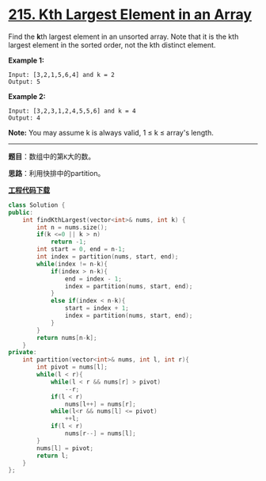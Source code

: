 # [215. Kth Largest Element in an Array](https://leetcode.com/problems/kth-largest-element-in-an-array/)

Find the **k**th largest element in an unsorted array. Note that it is the kth largest element in the sorted order, not the kth distinct element.

**Example 1:**

```
Input: [3,2,1,5,6,4] and k = 2
Output: 5
```

**Example 2:**

```
Input: [3,2,3,1,2,4,5,5,6] and k = 4
Output: 4
```

**Note:**
You may assume k is always valid, 1 ≤ k ≤ array's length.

-----

**题目**：数组中的第`K`大的数。

**思路**：利用快排中的partition。

[**工程代码下载**](https://github.com/shenkh/leetcode)

```cpp
class Solution {
public:
    int findKthLargest(vector<int>& nums, int k) {
        int n = nums.size();
        if(k <=0 || k > n)
            return -1;
        int start = 0, end = n-1;
        int index = partition(nums, start, end);
        while(index != n-k){
            if(index > n-k){
                end = index - 1;
                index = partition(nums, start, end);
            }
            else if(index < n-k){
                start = index + 1;
                index = partition(nums, start, end);
            }
        }
        return nums[n-k];
    }
private:
    int partition(vector<int>& nums, int l, int r){
        int pivot = nums[l];
        while(l < r){
            while(l < r && nums[r] > pivot)
                --r;
            if(l < r)
                nums[l++] = nums[r];
            while(l<r && nums[l] <= pivot)
                ++l;
            if(l < r)
                nums[r--] = nums[l];
        }
        nums[l] = pivot;
        return l;
    }
};
```
